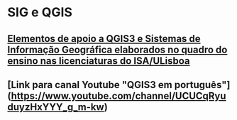 # SIG e QGIS

## [Elementos de apoio a QGIS3 e Sistemas de Informação Geográfica elaborados no quadro do ensino nas licenciaturas do ISA/ULisboa](https://github.com/isa-ulisboa/sig)

## [Link para canal Youtube "QGIS3 em português"] (https://www.youtube.com/channel/UCUCqRyuduyzHxYYY_g_m-kw)

<!--  comments
### Script python para Seccao 1.B.1: Primeiro exemplo de script de Python em QGIS, 'processing.run' e 'History'

### Script python para Seccao 1.B.2: Script Python para criar legenda quantivativa e colocar de etiquetas na layer em QGIS 3

### Script python para Seccao 1.B.3: Script Python para criar legenda qualitativa com cores aleatórias ("random colors")
-->


